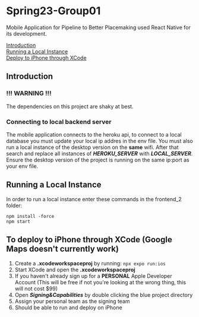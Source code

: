 # Spring23-Group01
Mobile Application for Pipeline to Better Placemaking used React Native for its development.

[Introduction](https://github.com/Pipeline-To-Better-Placemaking/Pipeline-To-Better-Placemaking/edit/master/README.md#introduction)<br>
[Running a Local Instance](https://github.com/Pipeline-To-Better-Placemaking/Pipeline-To-Better-Placemaking/edit/master/README.md#running-a-local-instance)<br>
[Deploy to iPhone through XCode](https://github.com/Pipeline-To-Better-Placemaking/Pipeline-To-Better-Placemaking/edit/master/README.md#to-deploy-to-iphone-through-xcode-google-maps-doesnt-currently-work)<br>

## Introduction
### !!! WARNING !!!
The dependencies on this project are shaky at best.
### Connecting to local backend server
The mobile application connects to the heroku api, to connect to a local database you must update your local ip addres in the env file. You must also run a local instance of the desktop version on the **same** wifi. After that search and replace all instances of **_HEROKU_SERVER_** with **_LOCAL_SERVER_**. Ensure the desktop version of the project is running on the same ip:port as your env file.


## Running a Local Instance
In order to run a local instance enter these commands in the frontend_2 folder:
```
npm install -force
npm start
```

## To deploy to iPhone through XCode (Google Maps doesn't currently work)
1) Create a **.xcodeworkspaceproj** by running: ```npx expo run:ios```
2) Start XCode and open the **.xcodeworkspaceproj**
3) If you haven't already sign up for a **PERSONAL** Apple Developer Account (This will be free if not you're looking at the wrong thing, this will not cost $99)
4) Open **_Signing&Capabilities_** by double clicking the blue project directory
5) Assign your personal team as the signing team
6) Should be able to run and deploy on iPhone
